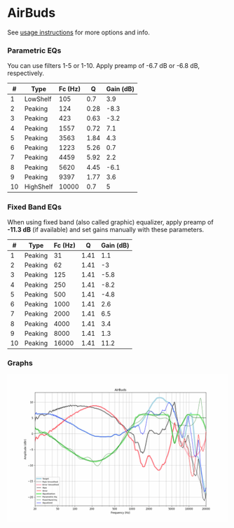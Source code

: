 # AirBuds
See [usage instructions](https://github.com/jaakkopasanen/AutoEq#usage) for more options and info.

### Parametric EQs
You can use filters 1-5 or 1-10. Apply preamp of -6.7 dB or -6.8 dB, respectively.

|   # | Type      |   Fc (Hz) |    Q |   Gain (dB) |
|-----|-----------|-----------|------|-------------|
|   1 | LowShelf  |       105 | 0.7  |         3.9 |
|   2 | Peaking   |       124 | 0.28 |        -8.3 |
|   3 | Peaking   |       423 | 0.63 |        -3.2 |
|   4 | Peaking   |      1557 | 0.72 |         7.1 |
|   5 | Peaking   |      3563 | 1.84 |         4.3 |
|   6 | Peaking   |      1223 | 5.26 |         0.7 |
|   7 | Peaking   |      4459 | 5.92 |         2.2 |
|   8 | Peaking   |      5620 | 4.45 |        -6.1 |
|   9 | Peaking   |      9397 | 1.77 |         3.6 |
|  10 | HighShelf |     10000 | 0.7  |         5   |

### Fixed Band EQs
When using fixed band (also called graphic) equalizer, apply preamp of **-11.3 dB** (if available) and set gains manually with these parameters.

|   # | Type    |   Fc (Hz) |    Q |   Gain (dB) |
|-----|---------|-----------|------|-------------|
|   1 | Peaking |        31 | 1.41 |         1.1 |
|   2 | Peaking |        62 | 1.41 |        -3   |
|   3 | Peaking |       125 | 1.41 |        -5.8 |
|   4 | Peaking |       250 | 1.41 |        -8.2 |
|   5 | Peaking |       500 | 1.41 |        -4.8 |
|   6 | Peaking |      1000 | 1.41 |         2.6 |
|   7 | Peaking |      2000 | 1.41 |         6.5 |
|   8 | Peaking |      4000 | 1.41 |         3.4 |
|   9 | Peaking |      8000 | 1.41 |         1.3 |
|  10 | Peaking |     16000 | 1.41 |        11.2 |

### Graphs
![](./AirBuds.png)
